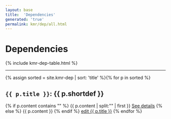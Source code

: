 ```yaml
---
layout: base
title:  'Dependencies'
generated: 'true'
permalink: kmr/dep/all.html
---
```


# Dependencies

{% include kmr-dep-table.html %}

----------

{% assign sorted = site.kmr-dep | sort: 'title' %}{% for p in sorted %}
<a id="al-kmr-dep/{{ p.title }}" class="al-dest"/>
<h2><code>{{ p.title }}</code>: {{ p.shortdef }}</h2>
{% if p.content contains "<!--details-->" %}    
{{ p.content | split:"<!--details-->" | first }}
<a href="{{ p.title }}" class="al-doc">See details</a>
{% else %}
{{ p.content }}
{% endif %}
<a href="{{ site.git_edit }}/{% if p.collection %}{{ p.relative_path }}{% else %}{{ p.path }}{% endif %}" target="#">edit {{ p.title }}</a>
{% endfor %}
